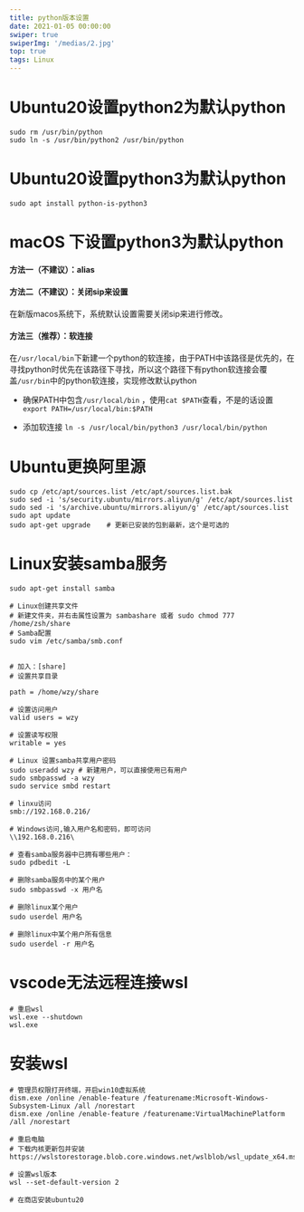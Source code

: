```yaml
---
title: python版本设置
date: 2021-01-05 00:00:00
swiper: true
swiperImg: '/medias/2.jpg'
top: true
tags: Linux
---
```




# Ubuntu20设置python2为默认python
```shell
sudo rm /usr/bin/python 
sudo ln -s /usr/bin/python2 /usr/bin/python 
```

# Ubuntu20设置python3为默认python

```shell
sudo apt install python-is-python3
```

# macOS 下设置python3为默认python

#### 方法一（不建议）：alias

#### 方法二（不建议）：关闭sip来设置

在新版macos系统下，系统默认设置需要关闭sip来进行修改。

#### 方法三（推荐）：软连接

在```/usr/local/bin```下新建一个python的软连接，由于PATH中该路径是优先的，在寻找python时优先在该路径下寻找，所以这个路径下有python软连接会覆盖```/usr/bin```中的python软连接，实现修改默认python

- 确保PATH中包含```/usr/local/bin``` ，使用```cat $PATH```查看，不是的话设置```export PATH=/usr/local/bin:$PATH```

- 添加软连接 ```ln -s /usr/local/bin/python3 /usr/local/bin/python```

# Ubuntu更换阿里源

```
sudo cp /etc/apt/sources.list /etc/apt/sources.list.bak
sudo sed -i 's/security.ubuntu/mirrors.aliyun/g' /etc/apt/sources.list
sudo sed -i 's/archive.ubuntu/mirrors.aliyun/g' /etc/apt/sources.list
sudo apt update
sudo apt-get upgrade	# 更新已安装的包到最新，这个是可选的
```

# Linux安装samba服务

```shell
sudo apt-get install samba 

# Linux创建共享文件
# 新建文件夹，并右击属性设置为 sambashare 或者 sudo chmod 777 /home/zsh/share
# Samba配置
sudo vim /etc/samba/smb.conf 


# 加入：[share]
# 设置共享目录

path = /home/wzy/share

# 设置访问用户 
valid users = wzy

# 设置读写权限
writable = yes  

# Linux 设置samba共享用户密码
sudo useradd wzy # 新建用户，可以直接使用已有用户
sudo smbpasswd -a wzy
sudo service smbd restart

# linxu访问
smb://192.168.0.216/

# Windows访问,输入用户名和密码，即可访问
\\192.168.0.216\

# 查看samba服务器中已拥有哪些用户：
sudo pdbedit -L

# 删除samba服务中的某个用户
sudo smbpasswd -x 用户名

# 删除linux某个用户
sudo userdel 用户名

# 删除linux中某个用户所有信息
sudo userdel -r 用户名
```

# vscode无法远程连接wsl

```shell
# 重启wsl
wsl.exe --shutdown
wsl.exe
```

# 安装wsl

```shell
# 管理员权限打开终端，开启win10虚拟系统
dism.exe /online /enable-feature /featurename:Microsoft-Windows-Subsystem-Linux /all /norestart
dism.exe /online /enable-feature /featurename:VirtualMachinePlatform /all /norestart

# 重启电脑
# 下载内核更新包并安装
https://wslstorestorage.blob.core.windows.net/wslblob/wsl_update_x64.msi

# 设置wsl版本
wsl --set-default-version 2

# 在商店安装ubuntu20
```
